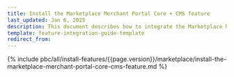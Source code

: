 ```yaml
---
title: Install the Marketplace Merchant Portal Core + CMS feature
last_updated: Jan 6, 2025
description: This document describes how to integrate the Marketplace Merchant Portal Core + CMS feature into a Spryker project.
template: feature-integration-guide-template
redirect_from:
---
```


{% include pbc/all/install-features/{{page.version}}/marketplace/install-the-marketplace-merchant-portal-core-cms-feature.md %} <!-- To edit, see /_includes/pbc/all/install-features/202410.0/marketplace/install-merchant-portal-core-cms-feature.md -->
